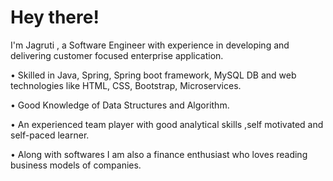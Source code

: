 # Hey there!

I'm Jagruti , a Software Engineer with experience in developing and delivering customer focused enterprise application.

• Skilled in Java, Spring, Spring boot framework, MySQL DB and web technologies like HTML, CSS, Bootstrap, Microservices.

• Good Knowledge of Data Structures and Algorithm.

• An experienced team player with good analytical skills ,self motivated and self-paced learner.

• Along with softwares I am also a finance enthusiast who loves reading business models of companies.
